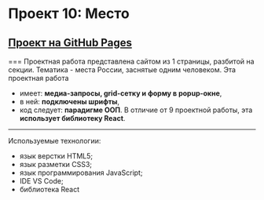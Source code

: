 # Проект 10: Место
## [Проект на GitHub Pages](https://rudolfignatyev.github.io/mesto-react/ "Место")
===
Проектная работа представлена сайтом из 1 страницы, разбитой на секции. Тематика - места России, заснятые одним человеком. Эта проектная работа
* имеет: **медиа-запросы, grid-сетку и форму в popup-окне**,
* в ней: **подключены шрифты**,
* код следует: **парадигме ООП**.
В отличие от 9 проектной работы, эта **использует библиотеку React**.
---
Используемые технологии:
* язык верстки HTML5;
* язык разметки CSS3;
* язык программирования JavaScript;
* IDE VS Code;
* библиотека React
